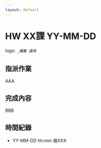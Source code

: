 ```yaml
---
layout: default
---
```


# HW XX課 YY-MM-DD

###### tags: `_講義 通用`

## 指派作業
AAA
## 完成內容
BBB
## 時間紀錄
* YY-MM-DD hh:mm 做XXX